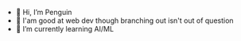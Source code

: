 - 👋 Hi, I’m Penguin
- 👀 I'am good at web dev though branching out isn't out of question
- 🌱 I’m currently learning AI/ML
<!---
IJPenguin/IJPenguin is a ✨ special ✨ repository because its `README.md` (this file) appears on your GitHub profile.
You can click the Preview link to take a look at your changes.
--->
